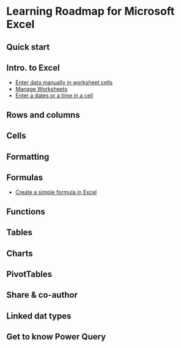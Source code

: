 # Learning Roadmap for Microsoft Excel

## Quick start

## Intro. to Excel

- [Enter data manually in worksheet cells](https://youtu.be/r84zUXFUIfc)
- [Manage Worksheets](https://youtu.be/4_WTHBDiAe0)
- [Enter a dates or a time in a cell](https://youtu.be/-ov-M0AHxZI)

## Rows and columns

## Cells

## Formatting

## Formulas

- [Create a simple formula in Excel](https://youtu.be/mKNp8MgTS70)

## Functions

## Tables

## Charts

## PivotTables

## Share & co-author

## Linked dat types

## Get to know Power Query



